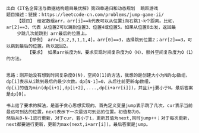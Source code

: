 	出自《IT名企算法与数据结构题目最优解》第四章递归和动态规划  跳跃游戏
	题目描述：链接：https://leetcode-cn.com/problems/jump-game-ii/
		【题目】 给定数组arr，arr[i]==k代表可以从位置i向右跳1~k个距离。比如，ar[2]==3，代表 从位置2可以跳到位置3、位置4或位置5。如果从位置0出发，返回最
		少跳几次能跳到 arr最后的位置上。
    		【举例】 arr=[3,2,3,1,1,4]。arr[0]==3，选择跳到位置2；arr[2]==3，可以跳到最后的位置。所以返回2。
    		【要求】 如果arr长度为N，要求实现时间复杂度为O（N)、额外空间复杂度为O（1）的方法。
		

	思路：刚开始没有想到时间复杂度O(N)，空间O(1)的方法，我想的是创建大小为N的dp数组，dp[i]表示从i跳到最后的最少次数。dp[N-1]=0，从后往前更新dp数组，
	dp[i]的值为min(dp[i+1],dp[i+2],....,dp[i+arr[i]])，并且i+j要小于N。最后答案是dp[0]。
	
	书上给了要求的解法，是基于贪心思想实现的。首先定义变量jump表示跳了几次，cur表示当前最远可到达的位置，next表示下一次最远可到达的位置。初值都为0。
	然后从0-N-1进行更新，对于cur，若小于i，更新其值为next,同时jump++；对于每次更新，next都要进行更新，更新为max(next,i+arr[i])。最后答案是jump。
	